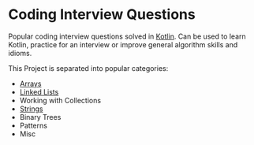 # Coding Interview Questions

Popular coding interview questions solved in [Kotlin](https://kotlinlang.org/).
Can be used to learn Kotlin, practice for an interview or improve general algorithm skills and idioms.

This Project is separated into popular categories:

 * [Arrays](src/arrays/README.md)
 * [Linked Lists](src/lists/README.md)
 * Working with Collections
 * [Strings](src/strings/README.md)
 * Binary Trees
 * Patterns
 * Misc

